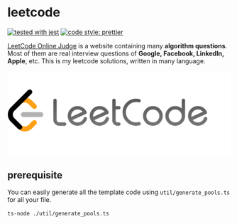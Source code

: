 leetcode
========

[![tested with jest](https://img.shields.io/badge/tested_with-jest-99424f.svg)](https://github.com/facebook/jest)
[![code style: prettier](https://img.shields.io/badge/code_style-prettier-ff69b4.svg?style=flat-square)](https://github.com/prettier/prettier)

[LeetCode Online Judge](https://leetcode.com/) is a website containing many **algorithm questions**. Most of them are real interview questions of **Google, Facebook, LinkedIn, Apple**, etc. This is my leetcode solutions, written in many language.

![Leetcode](./leetcode.png?style=centerme)

## prerequisite
You can easily generate all the template code using `util/generate_pools.ts` for all your file.
```bash
ts-node ./util/generate_pools.ts
```
